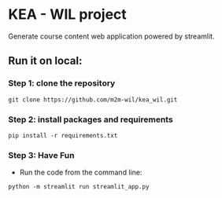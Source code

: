 # KEA - WIL project
Generate course content web application powered by streamlit.

## Run it on local:

### Step 1: clone the repository

```
git clone https://github.com/m2m-wil/kea_wil.git
```

### Step 2: install packages and requirements

```
pip install -r requirements.txt
```

### Step 3: Have Fun

- Run the code from the command line:

 ```
python -m streamlit run streamlit_app.py
 ```
